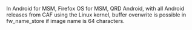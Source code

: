 In Android for MSM, Firefox OS for MSM, QRD Android, with all Android releases from CAF using the Linux kernel, buffer overwrite is possible in fw_name_store if image name is 64 characters.